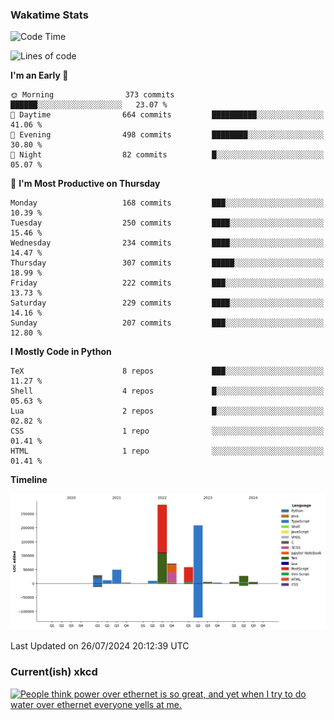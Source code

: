 ### Wakatime Stats
<!--START_SECTION:waka-->
![Code Time](http://img.shields.io/badge/Code%20Time-2%2C787%20hrs%2015%20mins-blue)

![Lines of code](https://img.shields.io/badge/From%20Hello%20World%20I%27ve%20Written-769.1%20thousand%20lines%20of%20code-blue)

**I'm an Early 🐤** 

```text
🌞 Morning                373 commits         ██████░░░░░░░░░░░░░░░░░░░   23.07 % 
🌆 Daytime                664 commits         ██████████░░░░░░░░░░░░░░░   41.06 % 
🌃 Evening                498 commits         ████████░░░░░░░░░░░░░░░░░   30.80 % 
🌙 Night                  82 commits          █░░░░░░░░░░░░░░░░░░░░░░░░   05.07 % 
```
📅 **I'm Most Productive on Thursday** 

```text
Monday                   168 commits         ███░░░░░░░░░░░░░░░░░░░░░░   10.39 % 
Tuesday                  250 commits         ████░░░░░░░░░░░░░░░░░░░░░   15.46 % 
Wednesday                234 commits         ████░░░░░░░░░░░░░░░░░░░░░   14.47 % 
Thursday                 307 commits         █████░░░░░░░░░░░░░░░░░░░░   18.99 % 
Friday                   222 commits         ███░░░░░░░░░░░░░░░░░░░░░░   13.73 % 
Saturday                 229 commits         ████░░░░░░░░░░░░░░░░░░░░░   14.16 % 
Sunday                   207 commits         ███░░░░░░░░░░░░░░░░░░░░░░   12.80 % 
```


**I Mostly Code in Python** 

```text
TeX                      8 repos             ███░░░░░░░░░░░░░░░░░░░░░░   11.27 % 
Shell                    4 repos             █░░░░░░░░░░░░░░░░░░░░░░░░   05.63 % 
Lua                      2 repos             █░░░░░░░░░░░░░░░░░░░░░░░░   02.82 % 
CSS                      1 repo              ░░░░░░░░░░░░░░░░░░░░░░░░░   01.41 % 
HTML                     1 repo              ░░░░░░░░░░░░░░░░░░░░░░░░░   01.41 % 
```



**Timeline**

![Lines of Code chart](https://raw.githubusercontent.com/joshuajeschek/joshuajeschek/main/assets/bar_graph.png)


 Last Updated on 26/07/2024 20:12:39 UTC
<!--END_SECTION:waka-->

### Current(ish) xkcd
<a id="xkcd-a" title="People think power over ethernet is so great, and yet when I try to do water over ethernet everyone yells at me." href="https://www.xkcd.com" target="_blank">
        <img align="center" id="xkcd-img" src="https://imgs.xkcd.com/comics/house_inputs_and_outputs.png" alt="People think power over ethernet is so great, and yet when I try to do water over ethernet everyone yells at me." height=300 />
</a>
